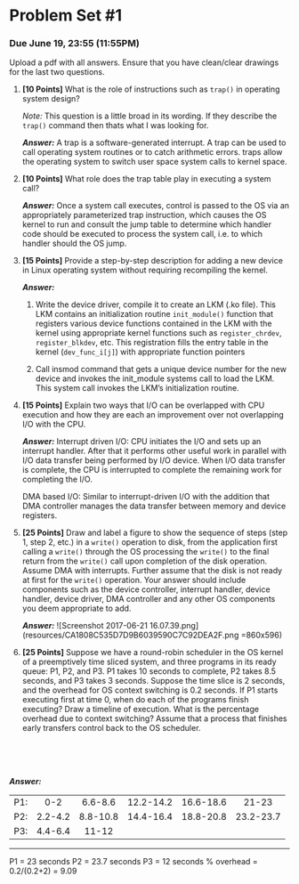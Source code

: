 # Problem Set \#1
### Due June 19, 23:55 (11:55PM)

Upload a pdf with all answers. Ensure that you have clean/clear drawings for the last two questions.

1. **[10 Points]** What is the role of instructions such as `trap()` in operating system design?

   *Note:* This question is a little broad in its wording. If they describe the `trap()` command then thats what I was looking for.

   ***Answer:***
   A trap is a software-generated interrupt. A trap can be used to call operating system routines or to catch arithmetic errors. traps allow the operating system to switch user space system calls to kernel space.


2. **[10 Points]** What role does the trap table play in executing a system call?

   ***Answer:***
   Once a system call executes, control is passed to the OS via an appropriately parameterized trap instruction, which causes the OS kernel to run and consult the jump table to determine which handler code should be executed to process the system call, i.e. to which handler should the OS jump.

3. **[15 Points]** Provide a step-by-step description for adding a new device in Linux operating system without requiring recompiling the kernel.

   ***Answer:***
   1. Write the device driver, compile it to create an LKM (.ko file). This LKM contains an initialization routine `init_module()` function that registers various device functions contained in the LKM with the kernel using appropriate kernel functions such as `register_chrdev`, `register_blkdev`, etc. This registration fills the entry table in the kernel (`dev_func_i[j]`) with appropriate function pointers

   2. Call insmod command that gets a unique device number for the new device and invokes the init_module systems call to load the LKM. This system call invokes the LKM’s initialization routine.

4. **[15 Points]** Explain two ways that I/O can be overlapped with CPU execution and how they are each an improvement over not overlapping I/O with the CPU.

   ***Answer:***
   Interrupt driven I/O: CPU initiates the I/O and sets up an interrupt handler. After that it performs other useful work in parallel with I/O data transfer being performed by I/O device. When I/O data transfer is complete, the CPU is interrupted to complete the remaining work for completing the I/O. 

   DMA based I/O: Similar to interrupt-driven I/O with the addition that DMA controller manages the data transfer between memory and device registers. 

5. **[25 Points]** Draw and label a figure to show the sequence of steps (step 1, step 2, etc.) in a `write()` operation to disk, from the application first calling a `write()` through the OS processing the `write()` to the final return from the `write()` call upon completion of the disk operation. Assume DMA with interrupts. Further assume that the disk is not ready at first for the `write()` operation. Your answer should include components such as the device controller, interrupt handler, device handler, device driver, DMA controller and any other OS components you deem appropriate to add.

   ***Answer:***
![Screenshot 2017-06-21 16.07.39.png](resources/CA1808C535D7D9B6039590C7C92DEA2F.png =860x596)

6. **[25 Points]** Suppose we have a round-robin scheduler in the OS kernel of a preemptively time sliced system, and three programs in its ready queue: P1, P2, and P3. P1 takes 10 seconds to complete, P2 takes 8.5 seconds, and P3 takes 3 seconds. Suppose the time slice is 2 seconds, and the overhead for OS context switching is 0.2 seconds. If P1 starts executing first at time 0, when do each of the programs finish executing? Draw a timeline of execution. What is the percentage overhead due to context switching? Assume that a process that finishes early transfers control back to the OS scheduler.

<br>
<br>
<br>

   ***Answer:***
   
   |||||||
   |:---:|:---:|:---:|:---:|:---:|:---:|
   | P1: | 0-2 | 6.6-8.6 | 12.2-14.2 | 16.6-18.6 | 21-23 |
   | P2: | 2.2-4.2 | 8.8-10.8 | 14.4-16.4 | 18.8-20.8 | 23.2-23.7 | 
   | P3: | 4.4-6.4 | 11-12 | | | |
   ---
   
   P1 = 23 seconds
   P2 = 23.7 seconds
   P3 = 12 seconds
   % overhead = 0.2/(0.2+2) = 9.09